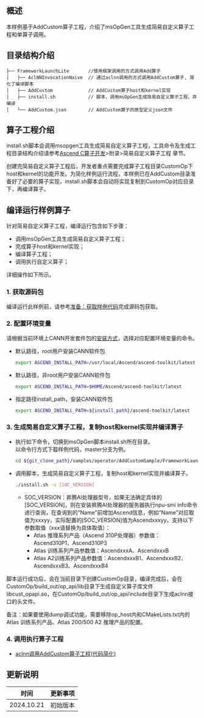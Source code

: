 ## 概述
本样例基于AddCustom算子工程，介绍了msOpGen工具生成简易自定义算子工程和单算子调用。
## 目录结构介绍
```
├── FrameworkLaunchLite       //使用框架调用的方式调用Add算子
│   ├── AclNNInvocationNaive  // 通过aclnn调用的方式调用AddCustom算子, 简化了编译脚本
│   ├── AddCustom             // AddCustom算子host和kernel实现
│   ├── install.sh            // 脚本，调用msOpGen生成简易自定义算子工程，并编译
│   └── AddCustom.json        // AddCustom算子的原型定义json文件
```
## 算子工程介绍
install.sh脚本会调用msopgen工具生成简易自定义算子工程，工具命令及生成工程目录结构介绍请参考[Ascend C算子开发](https://hiascend.com/document/redirect/CannCommunityOpdevAscendC)>附录>简易自定义算子工程 章节。

创建完简易自定义算子工程后，开发者重点需要完成算子工程目录CustomOp下host和kernel的功能开发。为简化样例运行流程，本样例已在AddCustom目录准备好了必要的算子实现，install.sh脚本会自动将实现复制到CustomOp对应目录下，再编译算子。

## 编译运行样例算子
针对简易自定义算子工程，编译运行包含如下步骤：
- 调用msOpGen工具生成简易自定义算子工程；
- 完成算子host和kernel实现；
- 编译算子工程；
- 调用执行自定义算子；

详细操作如下所示。
### 1. 获取源码包
编译运行此样例前，请参考[准备：获取样例代码](../README.md#codeready)完成源码包获取。

### 2. 配置环境变量

  请根据当前环境上CANN开发套件包的[安装方式](https://hiascend.com/document/redirect/CannCommunityInstSoftware)，选择对应配置环境变量的命令。
  - 默认路径，root用户安装CANN软件包
    ```bash
    export ASCEND_INSTALL_PATH=/usr/local/Ascend/ascend-toolkit/latest
    ```
  - 默认路径，非root用户安装CANN软件包
    ```bash
    export ASCEND_INSTALL_PATH=$HOME/Ascend/ascend-toolkit/latest
    ```
  - 指定路径install_path，安装CANN软件包
    ```bash
    export ASCEND_INSTALL_PATH=${install_path}/ascend-toolkit/latest
    ```

### 3. 生成简易自定义算子工程，复制host和kernel实现并编译算子
  - 执行如下命令，切换到msOpGen脚本install.sh所在目录。   
    以命令行方式下载样例代码，master分支为例。
    ```bash
    cd ${git_clone_path}/samples/operator/AddCustomSample/FrameworkLaunchLite
    ```

  - 调用脚本，生成简易自定义算子工程，复制host和kernel实现并编译算子。

    ```bash
    ./install.sh -v [SOC_VERSION]
    ```
    - SOC_VERSION：昇腾AI处理器型号，如果无法确定具体的[SOC_VERSION]，则在安装昇腾AI处理器的服务器执行npu-smi info命令进行查询，在查询到的“Name”前增加Ascend信息，例如“Name”对应取值为xxxyy，实际配置的[SOC_VERSION]值为Ascendxxxyy。支持以下参数取值（xxx请替换为具体取值）：
        - Atlas 推理系列产品（Ascend 310P处理器）参数值：Ascend310P1、Ascend310P3
        - Atlas 训练系列产品参数值：AscendxxxA、AscendxxxB
        - Atlas A2训练系列产品参数值：AscendxxxB1、AscendxxxB2、AscendxxxB3、AscendxxxB4

脚本运行成功后，会在当前目录下创建CustomOp目录，编译完成后，会在CustomOp/build_out/op_api/lib目录下生成自定义算子库文件libcust_opapi.so，在CustomOp/build_out/op_api/include目录下生成aclnn接口的头文件。

备注：如果要使用dump调试功能，需要移除op_host内和CMakeLists.txt内的Atlas 训练系列产品、Atlas 200/500 A2 推理产品的配置。

### 4. 调用执行算子工程
- [aclnn调用AddCustom算子工程(代码简化)](./AclNNInvocationNaive/README.md)
## 更新说明
| 时间       | 更新事项                     |
| ---------- | ---------------------------- |
| 2024.10.21 | 初始版本                     |